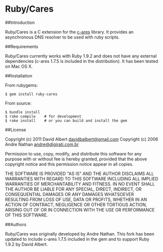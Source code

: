 Ruby/Cares
==========

##Introduction

Ruby/Cares is a C extension for the
[c-ares](http://daniel.haxx.se/projects/c-ares/) library. It provides an
asynchronous DNS resolver to be used with ruby scripts.


##Requirements

Ruby/Cares currently works with Ruby 1.9.2 and does not have any external
dependencies (c-ares 1.7.5 is included in the distribution). It has been tested
on Mac OS X.

##Installation

From rubygems:

```
$ gem install ruby-cares
```

From source:
```
$ bundle install
$ rake compile    # for development
$ rake install    # or you can build and install the gem
```

##License

Copyright (c) 2011 David Albert <davidbalbert@gmail.com>
Copyright (c) 2006 Andre Nathan <andre@digirati.com.br>

Permission to use, copy, modify, and distribute this software for any
purpose with or without fee is hereby granted, provided that the above
copyright notice and this permission notice appear in all copies.

THE SOFTWARE IS PROVIDED "AS IS" AND THE AUTHOR DISCLAIMS ALL WARRANTIES
WITH REGARD TO THIS SOFTWARE INCLUDING ALL IMPLIED WARRANTIES OF
MERCHANTABILITY AND FITNESS. IN NO EVENT SHALL THE AUTHOR BE LIABLE FOR
ANY SPECIAL, DIRECT, INDIRECT, OR CONSEQUENTIAL DAMAGES OR ANY DAMAGES
WHATSOEVER RESULTING FROM LOSS OF USE, DATA OR PROFITS, WHETHER IN AN
ACTION OF CONTRACT, NEGLIGENCE OR OTHER TORTIOUS ACTION, ARISING OUT OF
OR IN CONNECTION WITH THE USE OR PERFORMANCE OF THIS SOFTWARE.


##Authors

Ruby/Cares was originally developed by Andre Nathan. This fork has been updated
to include c-ares 1.7.5 included in the gem and to support Ruby 1.9.2 by David
Albert.
